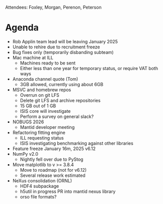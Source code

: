 Attendees: Foxley, Morgan, Perenon, Peterson

# Agenda
- Rob Applin team lead will be leaving January 2025
- Unable to rehire due to recruitment freeze
- Bug fixes only (temporarily disbanding subteam)
- Mac machine at ILL
  - Machines ready to be sent
  - Either less than one year for temporary status, or require VAT both ways
- Anaconda channel quote (Tom)
  - 3GB allowed, currently using about 6GB
- MSVC and homebrew repos
  - Overrun on git LFS
  - Delete git LFS and archive repositories
  - 15 GB out of 1 GB
  - ISIS core will investigate
  - Perform a survey on general slack?
- NOBUGS 2026
  - Mantid developer meeting
- Refactoring fitting engine
  - ILL requesting status
  - ISIS investigating benchmarking against other libraries
- Feature freeze January 16m, 2025 v6.12
- NumPy v2.0
   - Nightly fell over due to PyStog
- Move matplotlib to v >= 3.8.4
   - Move to roadmap (not for v6.12)
   - Several release work estimated
- NeXus consolidation (ORNL)
   - HDF4 subpackage
   - h5util in progress PR into mantid nexus library
   - orso file formats?
